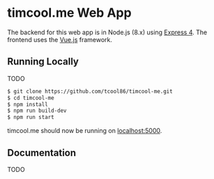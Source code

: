 # timcool.me Web App

The backend for this web app is in Node.js (8.x) using [Express 4](http://expressjs.com/).
The frontend uses the [Vue.js](https://vuejs.org/) framework.

## Running Locally

TODO
```sh
$ git clone https://github.com/tcool86/timcool-me.git
$ cd timcool-me
$ npm install
$ npm run build-dev
$ npm run start 
```

timcool.me should now be running on [localhost:5000](http://localhost:5000/).

## Documentation

TODO

